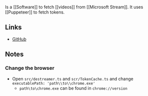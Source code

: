Is a [[Software]] to fetch [[videos]] from [[Microsoft Stream]]. It uses [[Puppeteer]] to fetch tokens.
## Links
- [GitHub](https://github.com/snobu/destreamer)
## Notes
### Change the browser
- Open `src/destreamer.ts` and `scr/TokenCache.ts` and change `executablePath: 'path\\to\\chrome.exe'`
	- `path\to\chrome.exe` can be found in `chrome://version`